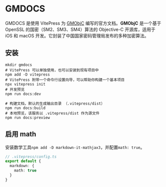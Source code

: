 # GMDOCS

GMDOCS 是使用 VitePress 为 [GMObjC](https://github.com/muzipiao/GMObjC) 编写的官方文档。**GMObjC** 是一个基于 OpenSSL 的国密（SM2、SM3、SM4）算法的 Objective-C 开源库，适用于 iOS 和 macOS 开发。它封装了中国国家密码管理局发布的多种加密算法。

## 安装

```shell
mkdir gmdocs
# VitePress 可以单独使用，也可以安装到现有项目中
npm add -D vitepress
# VitePress 附带一个命令行设置向导，可以帮助你构建一个基本项目
npx vitepress init
# 开发预览
npm run docs:dev

# 构建文档，默认的生成输出目录 （.vitepress/dist）
npm run docs:build
# 本地预览，该服务以 .vitepress/dist 作为源文件
npm run docs:preview
```

## 启用 math

安装数学工具`npm add -D markdown-it-mathjax3`，并配置`math: true`。

```ts
// .vitepress/config.ts
export default {
  markdown: {
    math: true
  }
}
```
